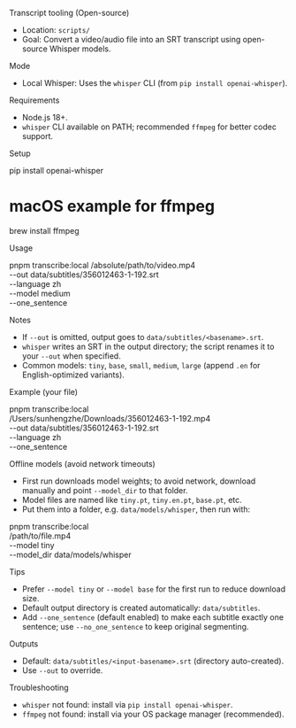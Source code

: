 Transcript tooling (Open-source)

- Location: `scripts/`
- Goal: Convert a video/audio file into an SRT transcript using open-source Whisper models.

Mode

- Local Whisper: Uses the `whisper` CLI (from `pip install openai-whisper`).

Requirements

- Node.js 18+.
- `whisper` CLI available on PATH; recommended `ffmpeg` for better codec support.

Setup

pip install openai-whisper
# macOS example for ffmpeg
brew install ffmpeg

Usage

pnpm transcribe:local /absolute/path/to/video.mp4 \
  --out data/subtitles/356012463-1-192.srt \
  --language zh \
  --model medium \
  --one_sentence

Notes

- If `--out` is omitted, output goes to `data/subtitles/<basename>.srt`.
- `whisper` writes an SRT in the output directory; the script renames it to your `--out` when specified.
- Common models: `tiny`, `base`, `small`, `medium`, `large` (append `.en` for English-optimized variants).

Example (your file)

pnpm transcribe:local \
  /Users/sunhengzhe/Downloads/356012463-1-192.mp4 \
  --out data/subtitles/356012463-1-192.srt \
  --language zh \
  --one_sentence

Offline models (avoid network timeouts)

- First run downloads model weights; to avoid network, download manually and point `--model_dir` to that folder.
- Model files are named like `tiny.pt`, `tiny.en.pt`, `base.pt`, etc.
- Put them into a folder, e.g. `data/models/whisper`, then run with:

pnpm transcribe:local \
  /path/to/file.mp4 \
  --model tiny \
  --model_dir data/models/whisper

Tips

- Prefer `--model tiny` or `--model base` for the first run to reduce download size.
- Default output directory is created automatically: `data/subtitles`.
- Add `--one_sentence` (default enabled) to make each subtitle exactly one sentence; use `--no_one_sentence` to keep original segmenting.

Outputs

- Default: `data/subtitles/<input-basename>.srt` (directory auto-created).
- Use `--out` to override.

Troubleshooting

- `whisper` not found: install via `pip install openai-whisper`.
- `ffmpeg` not found: install via your OS package manager (recommended).
